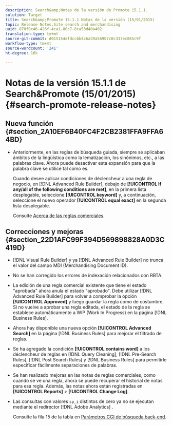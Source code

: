```yaml
---
description: Search&amp;Notas de la versión de Promote 15.1.1.
solution: Target
title: Search&amp;Promote 15.1.1 Notas de la versión (15/01/2015)
topic: Release Notes,Site search and merchandising
uuid: 070f9c46-426f-4ca1-80c7-8ca53d40a402
translation-type: tm+mt
source-git-commit: d015154efdccbb4c6a39a56907c0c337ec065c9f
workflow-type: tm+mt
source-wordcount: '241'
ht-degree: 16%

---
```



# Notas de la versión 15.1.1 de Search&amp;Promote (15/01/2015){#search-promote-release-notes}

## Nueva función {#section_2A10EF6B40FC4F2CB2381FFA9FFA64BD}

* Anteriormente, en las reglas de búsqueda guiada, siempre se aplicaban ámbitos de la lingüística como la lematización, los sinónimos, etc., a las palabras clave. Ahora puede desactivar esta expansión para que la palabra clave se utilice tal como es.

   Cuando desee aplicar condiciones de déclencheur a una regla de negocio, en [!DNL Advanced Rule Builder], debajo de **[!UICONTROL If any/all of the following conditions are met]**, en la primera lista desplegable, seleccione **[!UICONTROL keyword]** y, a continuación, seleccione el nuevo operador **[!UICONTROL equal exact]** en la segunda lista desplegable.

   Consulte [Acerca de las reglas comerciales](../c-about-rules-menu/c-about-business-rules.md#concept_2A93D76216754D3D8412CDEA00BD26BD).

## Correcciones y mejoras {#section_22D1AFC99F394D569898828A0D3C419D}

* [!DNL Visual Rule Builder] y ya  [!DNL Advanced Rule Builder] no trunca el valor del campo MDI (Merchandising Document ID).
* No se han corregido los errores de indexación relacionados con RBTA.
* La edición de una regla comercial existente que tiene el estado &quot;aprobada&quot; ahora anula el estado &quot;aprobado&quot;. Debe utilizar [!DNL Advanced Rule Builder] para volver a comprobar la opción **[!UICONTROL Approved]** y luego guardar la regla como de costumbre. Si no vuelve a aprobar una regla editada, el estado de la regla se establece automáticamente a WIP (Work In Progress) en la página [!DNL Business Rules].
* Ahora hay disponible una nueva opción **[!UICONTROL Advanced Search]** en la página [!DNL Business Rules] para mejorar el filtrado de reglas.
* Se ha agregado la condición **[!UICONTROL contains word]** a los déclencheur de reglas en [!DNL Query Cleaning], [!DNL Pre-Search Rules], [!DNL Post Search Rules] y [!DNL Business Rules] para permitirle especificar fácilmente separaciones de palabras.
* Se han realizado mejoras en las notas de reglas comerciales, como cuando se ve una regla, ahora se puede recuperar el historial de notas para esa regla. Además, las notas ahora están registradas en **[!UICONTROL Reports]** > **[!UICONTROL Change Log]**.
* Las consultas con valores `sp_i` distintos de cero ya no se ejecutan mediante el redirector [!DNL Adobe Analytics] .

   Consulte la fila 15 de la tabla en [Parámetros CGI de búsqueda back-end](../c-appendices/c-cgiparameters.md#reference_582E85C3886740C98FE88CA9DF7918E8).

